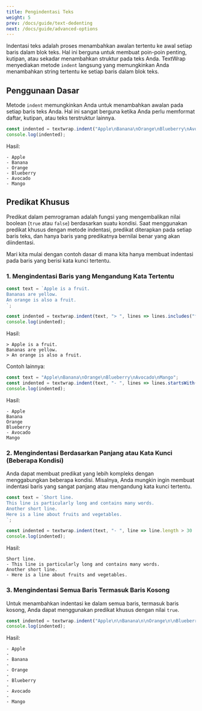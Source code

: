 ```yaml
---
title: Pengindentasi Teks
weight: 5
prev: /docs/guide/text-dedenting
next: /docs/guide/advanced-options
---
```


Indentasi teks adalah proses menambahkan awalan tertentu ke awal setiap baris dalam blok teks. Hal ini berguna untuk membuat poin-poin penting, kutipan, atau sekadar menambahkan struktur pada teks Anda. TextWrap menyediakan metode `indent` langsung yang memungkinkan Anda menambahkan string tertentu ke setiap baris dalam blok teks.

<!--more-->

## Penggunaan Dasar

Metode `indent` memungkinkan Anda untuk menambahkan awalan pada setiap baris teks Anda. Hal ini sangat berguna ketika Anda perlu memformat daftar, kutipan, atau teks terstruktur lainnya.

```javascript {filename="example.js"}
const indented = textwrap.indent("Apple\nBanana\nOrange\nBlueberry\nAvocado\nMango", "- ");
console.log(indented);
```

Hasil:

```text
- Apple
- Banana
- Orange
- Blueberry
- Avocado
- Mango
```

## Predikat Khusus

Predikat dalam pemrograman adalah fungsi yang mengembalikan nilai boolean (`true` atau `false`) berdasarkan suatu kondisi. Saat menggunakan predikat khusus dengan metode indentasi, predikat diterapkan pada setiap baris teks, dan hanya baris yang predikatnya bernilai benar yang akan diindentasi.

Mari kita mulai dengan contoh dasar di mana kita hanya membuat indentasi pada baris yang berisi kata kunci tertentu.

### 1. Mengindentasi Baris yang Mengandung Kata Tertentu

```javascript {filename="example.js"}
const text = `Apple is a fruit.
Bananas are yellow.
An orange is also a fruit.
`;

const indented = textwrap.indent(text, "> ", lines => lines.includes("fruit"));
console.log(indented);
```

Hasil:

```text
> Apple is a fruit.
Bananas are yellow.
> An orange is also a fruit.
```

Contoh lainnya:

```javascript {filename="example.js"}
const text = "Apple\nBanana\nOrange\nBlueberry\nAvocado\nMango";
const indented = textwrap.indent(text, "- ", lines => lines.startsWith("A"));
console.log(indented);
```

Hasil:

```text
- Apple
Banana
Orange
Blueberry
- Avocado
Mango
```

### 2. Mengindentasi Berdasarkan Panjang atau Kata Kunci (Beberapa Kondisi)

Anda dapat membuat predikat yang lebih kompleks dengan menggabungkan beberapa kondisi. Misalnya, Anda mungkin ingin membuat indentasi baris yang sangat panjang atau mengandung kata kunci tertentu.

```javascript {filename="example.js"}
const text = `Short line.
This line is particularly long and contains many words.
Another short line.
Here is a line about fruits and vegetables.
`;

const indented = textwrap.indent(text, "- ", line => line.length > 30 || line.includes("fruits"));
console.log(indented);
```

Hasil:

```text
Short line.
- This line is particularly long and contains many words.
Another short line.
- Here is a line about fruits and vegetables.
```

### 3. Mengindentasi Semua Baris Termasuk Baris Kosong

Untuk menambahkan indentasi ke dalam semua baris, termasuk baris kosong, Anda dapat menggunakan predikat khusus dengan nilai `true`.

```javascript {filename="example.js"}
const indented = textwrap.indent("Apple\n\nBanana\n\nOrange\n\nBlueberry\n\nAvocado\n\nMango", "- ", lines => true);
console.log(indented);
```

Hasil:

```text
- Apple
- 
- Banana
- 
- Orange
- 
- Blueberry
- 
- Avocado
- 
- Mango
```
